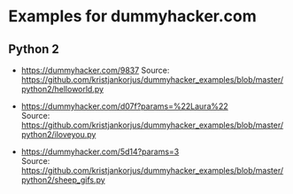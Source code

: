 # Examples for dummyhacker.com

## Python 2

* https://dummyhacker.com/9837
Source: https://github.com/kristjankorjus/dummyhacker_examples/blob/master/python2/helloworld.py

* https://dummyhacker.com/d07f?params=%22Laura%22  
Source: https://github.com/kristjankorjus/dummyhacker_examples/blob/master/python2/iloveyou.py

* https://dummyhacker.com/5d14?params=3  
Source: https://github.com/kristjankorjus/dummyhacker_examples/blob/master/python2/sheep_gifs.py
